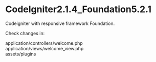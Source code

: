 CodeIgniter2.1.4_Foundation5.2.1
================================

Codeigniter with responsive framework Foundation.

Check changes in:

application/controllers/welcome.php <br/>
application/views/welcome_view.php <br/>
assets/plugins


